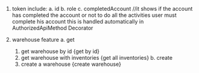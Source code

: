 1. token include:
   a. id
   b. role
   c. completedAccount //it shows if the account has completed the account or not
   to do all the activities user must complete his account this is handled automatically in AuthorizedApiMethod Decorator

1. warehouse feature
   a. get
   1. get warehouse by id {get by id}
   2. get warehouse with inventories {get all inventories}
      b. create
   3. create a warehouse {create warehouse}
